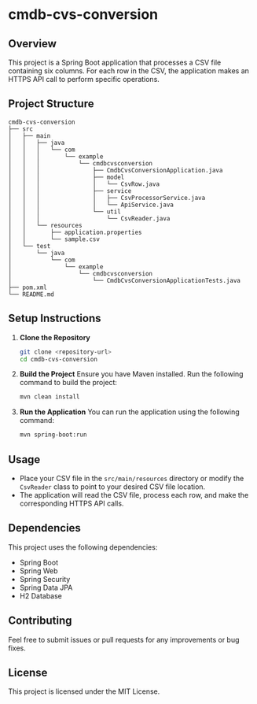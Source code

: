 # cmdb-cvs-conversion

## Overview
This project is a Spring Boot application that processes a CSV file containing six columns. For each row in the CSV, the application makes an HTTPS API call to perform specific operations.

## Project Structure
```
cmdb-cvs-conversion
├── src
│   ├── main
│   │   ├── java
│   │   │   └── com
│   │   │       └── example
│   │   │           └── cmdbcvsconversion
│   │   │               ├── CmdbCvsConversionApplication.java
│   │   │               ├── model
│   │   │               │   └── CsvRow.java
│   │   │               ├── service
│   │   │               │   ├── CsvProcessorService.java
│   │   │               │   └── ApiService.java
│   │   │               └── util
│   │   │                   └── CsvReader.java
│   │   └── resources
│   │       ├── application.properties
│   │       └── sample.csv
│   └── test
│       └── java
│           └── com
│               └── example
│                   └── cmdbcvsconversion
│                       └── CmdbCvsConversionApplicationTests.java
├── pom.xml
└── README.md
```

## Setup Instructions
1. **Clone the Repository**
   ```bash
   git clone <repository-url>
   cd cmdb-cvs-conversion
   ```

2. **Build the Project**
   Ensure you have Maven installed. Run the following command to build the project:
   ```bash
   mvn clean install
   ```

3. **Run the Application**
   You can run the application using the following command:
   ```bash
   mvn spring-boot:run
   ```

## Usage
- Place your CSV file in the `src/main/resources` directory or modify the `CsvReader` class to point to your desired CSV file location.
- The application will read the CSV file, process each row, and make the corresponding HTTPS API calls.

## Dependencies
This project uses the following dependencies:
- Spring Boot
- Spring Web
- Spring Security
- Spring Data JPA
- H2 Database

## Contributing
Feel free to submit issues or pull requests for any improvements or bug fixes. 

## License
This project is licensed under the MIT License.